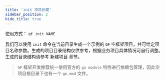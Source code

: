 ```yaml
---
title: 'init 项目创建'
sidebar_position: 2
hide_title: true
---
```


使用方式： `gf init NAME`

我们可以使用 `init` 命令在当前目录生成一个示例的 `GF` 空框架项目，并可给定项目名称参数。生成的项目目录结构仅供参考，根据业务项目具体情况可自行调整。生成的目录结构请参考 新建项目 章节。

> `GF` 框架开发推荐统一使用官方的 `go module` 特性进行依赖包管理，因此空项目根目录下也有一个 `go.mod` 文件。